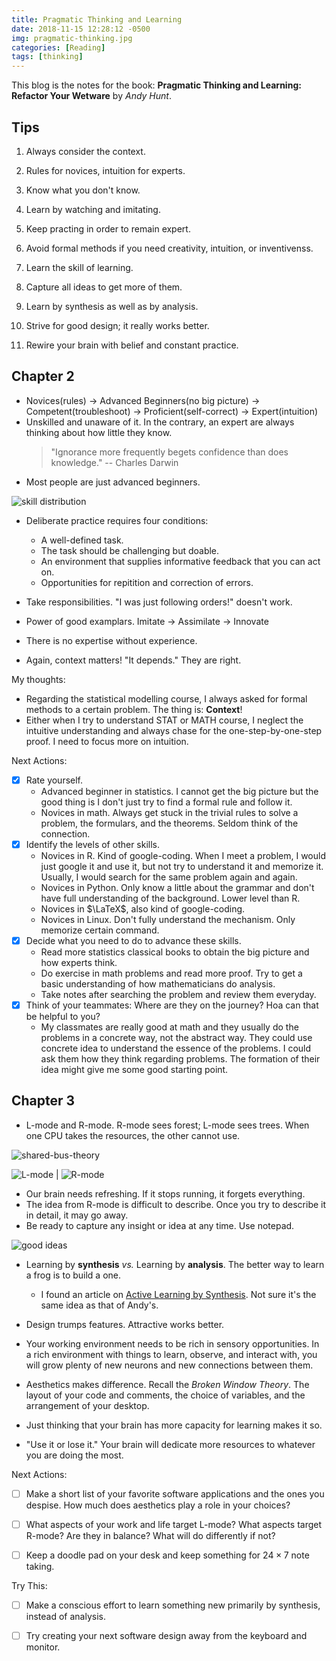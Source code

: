 ```yaml
---
title: Pragmatic Thinking and Learning
date: 2018-11-15 12:28:12 -0500
img: pragmatic-thinking.jpg
categories: [Reading]
tags: [thinking]
---
```


This blog is the notes for the book: **Pragmatic Thinking and Learning: Refactor Your Wetware** by *Andy Hunt*.

## Tips

1. Always consider the context.


2. Rules for novices, intuition for experts.
3. Know what you don't know.
4. Learn by watching and imitating.
5. Keep practing in order to remain expert.
6. Avoid formal methods if you need creativity, intuition, or inventivenss.
7. Learn the skill of learning.

8. Capture all ideas to get more of them.
9. Learn by synthesis as well as by analysis.
10. Strive for good design; it really works better.
11. Rewire your brain with belief and constant practice.

## Chapter 2

- Novices(rules) -> Advanced Beginners(no big picture) -> Competent(troubleshoot) -> Proficient(self-correct) -> Expert(intuition)
- Unskilled and unaware of it. In the contrary, an expert are always thinking about how little they know.
    > "Ignorance more frequently begets confidence than does knowledge." -- Charles Darwin
- Most people are just advanced beginners.

![skill distribution]({{site.baseurl}}/assets/img/skill-dist.jpg)

- Deliberate practice requires four conditions: 
    - A well-defined task.
    - The task should be challenging but doable.
    - An environment that supplies informative feedback that you can act on.
    - Opportunities for repitition and correction of errors.

- Take responsibilities. "I was just following orders!" doesn't work.
- Power of good examplars. Imitate -> Assimilate -> Innovate
- There is no expertise without experience.
- Again, context matters! "It depends." They are right.

My thoughts:

- Regarding the statistical modelling course, I always asked for formal methods to a certain problem. The thing is: **Context**!
- Either when I try to understand STAT or MATH course, I neglect the intuitive understanding and always chase for the one-step-by-one-step proof. I need to focus more on intuition.

Next Actions:

- [x] Rate yourself.
    - Advanced beginner in statistics. I cannot get the big picture but the good thing is I don't just try to find a formal rule and follow it.
    - Novices in math. Always get stuck in the trivial rules to solve a problem, the formulars, and the theorems. Seldom think of the connection.
- [x] Identify the levels of other skills.
    - Novices in R. Kind of google-coding. When I meet a problem, I would just google it and use it, but not try to understand it and memorize it. Usually, I would search for the same problem again and again.
    - Novices in Python. Only know a little about the grammar and don't have full understanding of the background. Lower level than R.
    - Novices in $\LaTeX$, also kind of google-coding.
    - Novices in Linux. Don't fully understand the mechanism. Only memorize certain command.
- [x] Decide what you need to do to advance these skills.
    - Read more statistics classical books to obtain the big picture and how experts think.
    - Do exercise in math problems and read more proof. Try to get a basic understanding of how mathematicians do analysis.
    - Take notes after searching the problem and review them everyday.
- [x] Think of your teammates: Where are they on the journey? Hoa can that be helpful to you?
    - My classmates are really good at math and they usually do the problems in a concrete way, not the abstract way. They could use concrete idea to understand the essence of the problems. I could ask them how they think regarding problems. The formation of their idea might give me some good starting point.


## Chapter 3

- L-mode and R-mode. R-mode sees forest; L-mode sees trees. When one CPU takes the resources, the other cannot use.

![shared-bus-theory](/assets/img/shared-bus-theory.jpg)

![L-mode](/assets/img/l-mode.jpg) | ![R-mode](/assets/img/r-mode.jpg)

- Our brain needs refreshing. If it stops running, it forgets everything.
- The idea from R-mode is difficult to describe. Once you try to describe it in detail, it may go away.
- Be ready to capture any insight or idea at any time. Use notepad.

![good ideas](/assets/img/good-idea.jpg)

-  Learning by **synthesis** *vs.* Learning by **analysis**. The better way to learn a frog is to build a one.
    - I found an article on [Active Learning by Synthesis](http://tom.spiglanin.com/2012/05/learning-by-synthesis/). Not sure it's the same idea as that of Andy's.

- Design trumps features. Attractive works better.
- Your working environment needs to be rich in sensory opportunities. In a rich environment with things to learn, observe, and interact with, you will grow plenty of new neurons and new connections between them.
- Aesthetics makes difference. Recall the *Broken Window Theory*. The layout of your code and comments, the choice of variables, and the arrangement of your desktop.
- Just thinking that your brain has more capacity for learning makes it so.
- "Use it or lose it." Your brain will dedicate more resources to whatever you are doing the most.


Next Actions:

- [ ] Make a short list of your favorite software applications and the ones you despise. How much does aesthetics play a role in your choices?
- [ ] What aspects of your work and life target L-mode? What aspects target R-mode? Are they in balance? What will do differently if not?
- [ ] Keep a doodle pad on your desk and keep something for $24 \times 7$ note taking.


Try This:

- [ ] Make a conscious effort to learn something new primarily by synthesis, instead of analysis.
- [ ] Try creating your next software design away from the keyboard and monitor.


##




    
